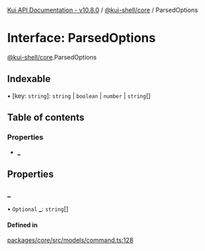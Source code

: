 [Kui API Documentation - v10.8.0](../README.md) / [@kui-shell/core](../modules/kui_shell_core.md) / ParsedOptions

# Interface: ParsedOptions

[@kui-shell/core](../modules/kui_shell_core.md).ParsedOptions

## Indexable

▪ [key: `string`]: `string` \| `boolean` \| `number` \| `string`[]

## Table of contents

### Properties

- [\_](kui_shell_core.ParsedOptions.md#_)

## Properties

### \_

• `Optional` **\_**: `string`[]

#### Defined in

[packages/core/src/models/command.ts:128](https://github.com/mra-ruiz/kui/blob/a3b5e3edf/packages/core/src/models/command.ts#L128)
